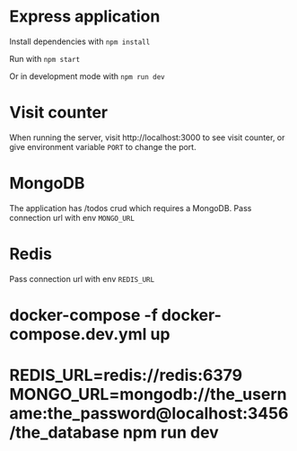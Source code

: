 # Express application

Install dependencies with `npm install`

Run with `npm start`

Or in development mode with `npm run dev`

# Visit counter

When running the server, visit http://localhost:3000 to see visit counter, or give environment variable `PORT` to change the port.

# MongoDB

The application has /todos crud which requires a MongoDB. Pass connection url with env `MONGO_URL`

# Redis

Pass connection url with env `REDIS_URL`



# docker-compose -f docker-compose.dev.yml up


# REDIS_URL=redis://redis:6379  MONGO_URL=mongodb://the_username:the_password@localhost:3456/the_database npm run dev